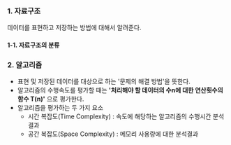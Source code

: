 ### 1. 자료구조
데이터를 표현하고 저장하는 방법에 대해서 알려준다.

#### 1-1. 자료구조의 분류



### 2. 알고리즘
* 표현 및 저장된 데이터를 대상으로 하는 '문제의 해결 방법'을 뜻한다.
* 알고리즘의 수행속도를 평가할 때는 **'처리해야 할 데이터의 수n에 대한 연산횟수의 함수 T(n)'** 으로 평가한다.
* 알고리즘을 평가하는 두 가지 요소
  * 시간 복잡도(Time Complexity) : 속도에 해당하는 알고리즘의 수행시간 분석결과
  * 공간 복잡도(Space Complexity) : 메모리 사용량에 대한 분석결과






















